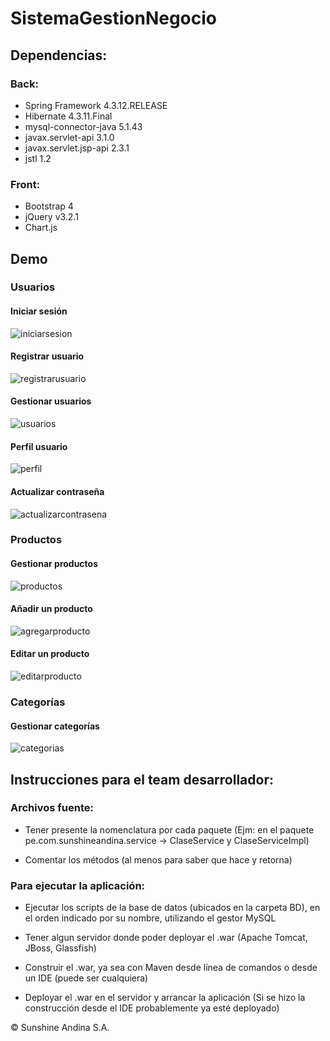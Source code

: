 # SistemaGestionNegocio  

## Dependencias:  

### Back:  

* Spring Framework 4.3.12.RELEASE
* Hibernate 4.3.11.Final
* mysql-connector-java 5.1.43
* javax.servlet-api 3.1.0
* javax.servlet.jsp-api 2.3.1
* jstl 1.2

### Front:  

* Bootstrap 4
* jQuery v3.2.1
* Chart.js

## Demo  

### Usuarios

#### Iniciar sesión
![iniciarsesion](https://user-images.githubusercontent.com/26644850/33000529-a4e57dc0-cd76-11e7-8a65-13d2309bd6c5.PNG)

#### Registrar usuario
![registrarusuario](https://user-images.githubusercontent.com/26644850/33000535-b27765fc-cd76-11e7-89ff-c38a27301508.PNG)

#### Gestionar usuarios
![usuarios](https://user-images.githubusercontent.com/26644850/33000544-ce82beae-cd76-11e7-866a-62a3ccebd3a6.PNG)

#### Perfil usuario
![perfil](https://user-images.githubusercontent.com/26644850/33000587-13e7c6ce-cd77-11e7-97b9-c0b3be15663d.PNG)

#### Actualizar contraseña
![actualizarcontrasena](https://user-images.githubusercontent.com/26644850/33000604-22b43fde-cd77-11e7-8cd4-cc7b07f91b93.PNG)


### Productos

#### Gestionar productos
![productos](https://user-images.githubusercontent.com/26644850/33000799-26668c94-cd78-11e7-951a-7897f45d0a05.PNG)

#### Añadir un producto
![agregarproducto](https://user-images.githubusercontent.com/26644850/33000608-3517669c-cd77-11e7-8afe-5b79c3491996.PNG)

#### Editar un producto
![editarproducto](https://user-images.githubusercontent.com/26644850/33000641-5ce3d098-cd77-11e7-9d21-e7f755b46799.PNG)


### Categorías

#### Gestionar categorías
![categorias](https://user-images.githubusercontent.com/26644850/33000632-51949fec-cd77-11e7-8312-98911c8ff19a.PNG)


## Instrucciones para el team desarrollador:

### Archivos fuente:

* Tener presente la nomenclatura por cada paquete (Ejm: en el paquete pe.com.sunshineandina.service -> ClaseService y ClaseServiceImpl)

* Comentar los métodos (al menos para saber que hace y retorna)

### Para ejecutar la aplicación:

* Ejecutar los scripts de la base de datos (ubicados en la carpeta BD), en el orden indicado por su nombre, utilizando el gestor MySQL

* Tener algun servidor donde poder deployar el .war (Apache Tomcat, JBoss, Glassfish)

* Construir el .war, ya sea con Maven desde línea de comandos o desde un IDE (puede ser cualquiera)

* Deployar el .war en el servidor y arrancar la aplicación (Si se hizo la construcción desde el IDE probablemente ya esté deployado)


&copy; Sunshine Andina S.A.
